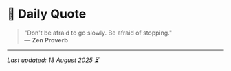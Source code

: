 # 📜 Daily Quote

> "Don't be afraid to go slowly. Be afraid of stopping."  
> — **Zen Proverb**

---

_Last updated: 18 August 2025 ⏳_
